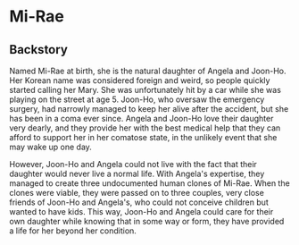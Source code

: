 # Mi-Rae

## Backstory

Named Mi-Rae at birth, she is the natural daughter of Angela and Joon-Ho.
Her Korean name was considered foreign and weird, so people quickly started calling her Mary.
She was unfortunately hit by a car while she was playing on the street at age 5.
Joon-Ho, who oversaw the emergency surgery, had narrowly managed to keep her alive after the accident, but she has been in a coma ever since.
Angela and Joon-Ho love their daughter very dearly, and they provide her with the best medical help that they can afford to support her in her comatose state, in the unlikely event that she may wake up one day.

However, Joon-Ho and Angela could not live with the fact that their daughter would never live a normal life.
With Angela's expertise, they managed to create three undocumented human clones of Mi-Rae.
When the clones were viable, they were passed on to three couples, very close friends of Joon-Ho and Angela's, who could not conceive children but wanted to have kids.
This way, Joon-Ho and Angela could care for their own daughter while knowing that in some way or form, they have provided a life for her beyond her condition.